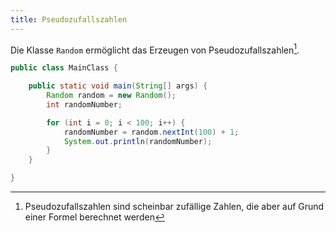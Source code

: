 ```yaml
---
title: Pseudozufallszahlen
---
```


Die Klasse `Random` ermöglicht das Erzeugen von Pseudozufallszahlen[^1].

```java
public class MainClass {

    public static void main(String[] args) {
        Random random = new Random();
        int randomNumber;

        for (int i = 0; i < 100; i++) {
            randomNumber = random.nextInt(100) + 1;
            System.out.println(randomNumber);
        }
    }

}
```

[^1]: Pseudozufallszahlen sind scheinbar zufällige Zahlen, die aber auf Grund einer Formel berechnet werden

